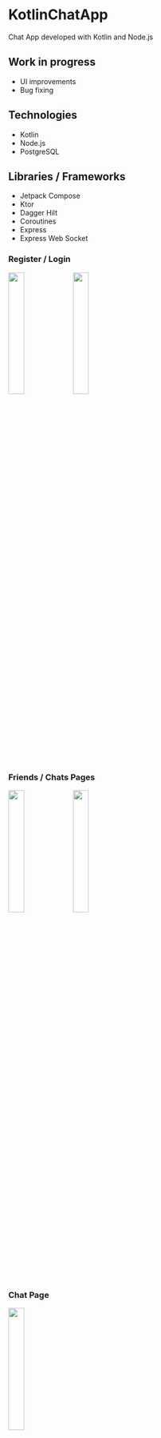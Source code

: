 
# KotlinChatApp
Chat App developed with Kotlin and Node.js

## Work in progress
- UI improvements
- Bug fixing

## Technologies
- Kotlin
- Node.js
- PostgreSQL

## Libraries / Frameworks
- Jetpack Compose
- Ktor
- Dagger Hilt
- Coroutines
- Express
- Express Web Socket
  

### Register / Login
<img src="https://github.com/MelihcanSrky/KotlinChatApp/assets/62643822/3a427be8-409b-4b4c-a2c2-a13750055609" width=25% height=25%>
<img src="https://github.com/MelihcanSrky/KotlinChatApp/assets/62643822/8562677c-b6b4-41f2-809f-61f35189da74" width=25% height=25%>

### Friends / Chats Pages
<img src="https://github.com/MelihcanSrky/KotlinChatApp/assets/62643822/8760d993-4fe5-47e8-b8f3-ba034db1fc61" width=25% height=25%>
<img src="https://github.com/MelihcanSrky/KotlinChatApp/assets/62643822/3db650f5-8a37-4317-b0cd-deed32d8a7f5" width=25% height=25%>

### Chat Page
<img src="https://github.com/MelihcanSrky/KotlinChatApp/assets/62643822/696aa76b-9547-4ea4-9337-d1e132158edb" width=25% height=25%>

